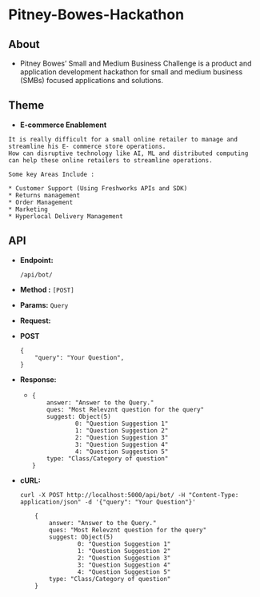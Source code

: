 # Pitney-Bowes-Hackathon

## About

*  Pitney Bowes’ Small and Medium Business Challenge is a product and application development hackathon for small and medium business (SMBs) focused applications and solutions. 

## Theme

*  **E-commerce Enablement**

```
It is really difficult for a small online retailer to manage and streamline his E- commerce store operations.
How can disruptive technology like AI, ML and distributed computing can help these online retailers to streamline operations.

Some key Areas Include :

* Customer Support (Using Freshworks APIs and SDK)
* Returns management
* Order Management
* Marketing
* Hyperlocal Delivery Management
```

## API

*  **Endpoint:**  
    ```
    /api/bot/  
    ```

*  **Method :** `[POST]`  

*  **Params:** `Query`

*  **Request:**

  * **POST**

      ```
      {  
          "query": "Your Question",
      }  
      ```

*  **Response:**  

    *   ```
        {  
            answer: "Answer to the Query."
            ques: "Most Relevznt question for the query" 
            suggest: Object(5)
                    0: "Question Suggestion 1"
                    1: "Question Suggestion 2"
                    2: "Question Suggestion 3"
                    3: "Question Suggestion 4"
                    4: "Question Suggestion 5"
            type: "Class/Category of question"
        }  
        ```

*  **cURL:**  
    ```
    curl -X POST http://localhost:5000/api/bot/ -H "Content-Type: application/json" -d '{"query": "Your Question"}'
        
        {  
            answer: "Answer to the Query."
            ques: "Most Relevznt question for the query" 
            suggest: Object(5)
                    0: "Question Suggestion 1"
                    1: "Question Suggestion 2"
                    2: "Question Suggestion 3"
                    3: "Question Suggestion 4"
                    4: "Question Suggestion 5"
            type: "Class/Category of question"
        }  
    ```
